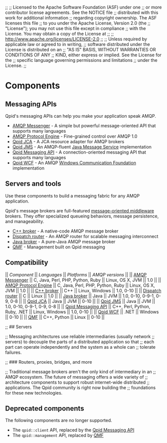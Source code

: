 ;;
;; Licensed to the Apache Software Foundation (ASF) under one
;; or more contributor license agreements.  See the NOTICE file
;; distributed with this work for additional information
;; regarding copyright ownership.  The ASF licenses this file
;; to you under the Apache License, Version 2.0 (the
;; "License"); you may not use this file except in compliance
;; with the License.  You may obtain a copy of the License at
;; 
;;   http://www.apache.org/licenses/LICENSE-2.0
;; 
;; Unless required by applicable law or agreed to in writing,
;; software distributed under the License is distributed on an
;; "AS IS" BASIS, WITHOUT WARRANTIES OR CONDITIONS OF ANY
;; KIND, either express or implied.  See the License for the
;; specific language governing permissions and limitations
;; under the License.
;;

# Components

## Messaging APIs

Qpid's messaging APIs can help you make your application speak AMQP.

 - [AMQP Messenger](messenger/index.html) - A simple but powerful message-oriented API that supports many languages
 - [AMQP Protocol Engine](protocol-engine/index.html) - Fine-grained control over AMQP 1.0
 - [Qpid JCA](qpid-jca/index.html) - A JCA resource adapter for AMQP brokers
 - [Qpid JMS](qpid-jms/index.html) - An AMQP-fluent [Java Message Service](http://en.wikipedia.org/wiki/Java_Message_Service) implementation
 - [Qpid Messaging API](messaging-api/index.html) - A connection-oriented messaging API that supports many languages
 - [Qpid WCF](qpid-wcf/index.html) - An AMQP [Windows Communication Foundation](http://msdn.microsoft.com/en-us/library/ms731082.aspx) implementation

## Servers and tools

Use these components to build a messaging fabric for any AMQP
application.

Qpid's message brokers are full-featured [message-oriented
middleware](http://en.wikipedia.org/wiki/Message-oriented_middleware)
brokers.  They offer specialized queueing behaviors, message
persistence, and manageability.

 - [C++ broker](cpp-broker/index.html) - A native-code AMQP message broker
 - [Dispatch router](dispatch-router/index.html) - An AMQP router for scalable messaging interconnect
 - [Java broker](java-broker/index.html) - A pure-Java AMQP message broker
 - [QMF](qmf/index.html) - Management built on Qpid messaging
 
## Compatibility

<div class="scroll" markdown="1">

  || *Component* || *Languages* || *Platforms* || *AMQP versions* ||
  || [AMQP Messenger](@site-url@/components/messenger/index.html) || C, Java, Perl, PHP, Python, Ruby || Linux, OS X, JVM || 1.0 ||
  || [AMQP Protocol Engine](@site-url@/components/protocol-engine/index.html) || C, Java, Perl, PHP, Python, Ruby || Linux, OS X, JVM || 1.0 ||
  || [C++ broker](@site-url@/components/cpp-broker/index.html) || C++ || Linux, Windows || 1.0, 0-10 ||
  || [Dispatch router](@site-url@/components/dispatch-router/index.html) || C || Linux || 1.0 ||
  || [Java broker](@site-url@/components/java-broker/index.html) || Java || JVM || 1.0, 0-10, 0-9-1, 0-9, 0-8 ||
  || [Qpid JCA](@site-url@/components/qpid-jca/index.html) || Java || JVM || 0-10 ||
  || [Qpid JMS](@site-url@/components/qpid-jms/index.html) || Java || JVM || 1.0, 0-10, 0-9-1, 0-9, 0-8 ||
  || [Qpid Messaging API](@site-url@/components/messaging-api/index.html) || C++, Perl, Python, Ruby, .NET || Linux, Windows || 1.0, 0-10 ||
  || [Qpid WCF](@site-url@/components/qpid-wcf/index.html) || .NET || Windows || 0-10 ||
  || [QMF](@site-url@/components/qmf/index.html) || C++, Python || Linux || 0-10 ||

</div>

;; ## Servers

;; Messaging architectures use reliable intermediaries (usually network
;; servers) to decouple the parts of a distributed application so that
;; each part can operate independently and the system as a whole can
;; tolerate failures.

;; ### Routers, proxies, bridges, and more

;; Traditional message brokers aren't the only kind of intermediary in an
;; AMQP ecosystem.  The future of messaging offers a wide variety of
;; architecture components to support robust internet-wide distributed
;; applications.  The Qpid community is right now building the
;; foundations for these new technologies.

## Deprecated components

The following components are no longer supported.

 - The `qpid::client` API, replaced by the [Qpid Messaging API](messaging-api/index.html)
 - The `qpid::management` API, replaced by [QMF](qmf/index.html)
